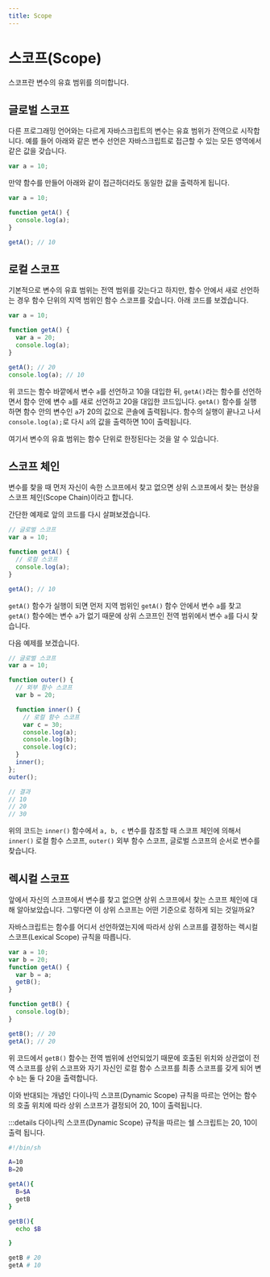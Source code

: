 ```yaml
---
title: Scope
---
```


# 스코프(Scope)

스코프란 변수의 유효 범위를 의미합니다. 


## 글로벌 스코프

다른 프로그래밍 언어와는 다르게 자바스크립트의 변수는 유효 범위가 전역으로 시작합니다. 예를 들어 아래와 같은 변수 선언은 자바스크립트로 접근할 수 있는 모든 영역에서 같은 값을 갖습니다.

```js
var a = 10;
```

만약 함수를 만들어 아래와 같이 접근하더라도 동일한 값을 출력하게 됩니다.

```js
var a = 10;

function getA() {
  console.log(a);
}

getA(); // 10
```

## 로컬 스코프

기본적으로 변수의 유효 범위는 전역 범위를 갖는다고 하지만, 함수 안에서 새로 선언하는 경우 함수 단위의 지역 범위인 함수 스코프를 갖습니다. 아래 코드를 보겠습니다.

```js
var a = 10;

function getA() {
  var a = 20;
  console.log(a);
}

getA(); // 20
console.log(a); // 10
```

위 코드는 함수 바깥에서 변수 `a`를 선언하고 10을 대입한 뒤, `getA()`라는 함수를 선언하면서 함수 안에 변수 `a`를 새로 선언하고 20을 대입한 코드입니다. `getA()` 함수를 실행하면 함수 안의 변수인 `a`가 20의 값으로 콘솔에 출력됩니다. 함수의 실행이 끝나고 나서 `console.log(a);`로 다시 `a`의 값을 출력하면 10이 출력됩니다.

여기서 변수의 유효 범위는 함수 단위로 한정된다는 것을 알 수 있습니다.

## 스코프 체인
변수를 찾을 때 먼저 자신이 속한 스코프에서 찾고 없으면 상위 스코프에서 찾는 현상을 스코프 체인(Scope Chain)이라고 합니다.


간단한 예제로 앞의 코드를 다시 살펴보겠습니다. 

```js
// 글로벌 스코프
var a = 10;

function getA() {
  // 로컬 스코프
  console.log(a);
}

getA(); // 10
```

`getA()` 함수가 실행이 되면 먼저 지역 범위인 `getA()` 함수 안에서 변수 `a`를 찾고 `getA()` 함수에는 변수 `a`가 없기 때문에 상위 스코프인 전역 범위에서 변수 `a`를 다시 찾습니다.


다음 예제를 보겠습니다.

```js
// 글로벌 스코프
var a = 10;

function outer() {
  // 외부 함수 스코프
  var b = 20;

  function inner() {
    // 로컬 함수 스코프
    var c = 30;
    console.log(a);
    console.log(b);
    console.log(c);
  }
  inner();
};
outer();

// 결과
// 10
// 20
// 30
```
위의 코드는 `inner()` 함수에서 `a, b, c` 변수를 참조할 때 스코프 체인에 의해서 `inner()` 로컬 함수 스코프, `outer()` 외부 함수 스코프, 글로벌 스코프의 순서로 변수를 찾습니다.



## 렉시컬 스코프
앞에서 자신의 스코프에서 변수를 찾고 없으면 상위 스코프에서 찾는 스코프 체인에 대해 알아보았습니다. 그렇다면 이 상위 스코프는 어떤 기준으로 정하게 되는 것일까요? 

자바스크립트는 함수를 어디서 선언하였는지에 따라서 상위 스코프를 결정하는 렉시컬 스코프(Lexical Scope) 규칙을 따릅니다.
```js
var a = 10;
var b = 20;
function getA() {
  var b = a;
  getB();
}

function getB() {
  console.log(b);
}

getB(); // 20
getA(); // 20

```

위 코드에서 `getB()` 함수는 전역 범위에 선언되었기 때문에 호출된 위치와 상관없이 전역 스코프를 상위 스코프와 자기 자신인 로컬 함수 스코프를 최종 스코프를 갖게 되어 변수 `b`는 둘 다 20을 출력합니다. 

이와 반대되는 개념인 다이나믹 스코프(Dynamic Scope) 규칙을 따르는 언어는 함수의 호출 위치에 따라 상위 스코프가 결정되어 20, 10이 출력됩니다.

:::details
다이나믹 스코프(Dynamic Scope) 규칙을 따르는 쉘 스크립트는 20, 10이 출력 됩니다.
```sh
#!/bin/sh

A=10
B=20

getA(){
  B=$A
  getB
}

getB(){
  echo $B

}

getB # 20
getA # 10
```

